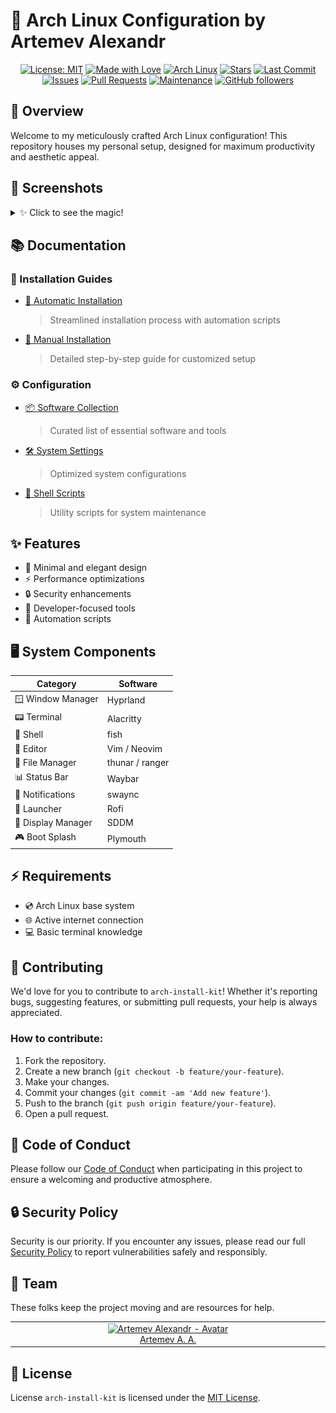 # 🎯 Arch Linux Configuration by Artemev Alexandr

<div align="center">

[![License: MIT](https://img.shields.io/badge/License-MIT-blue.svg)](https://opensource.org/licenses/MIT)
[![Made with Love](https://img.shields.io/badge/Made%20with-❤️-red.svg)](https://borodin.site)
[![Arch Linux](https://img.shields.io/badge/Arch%20Linux-1793D1?logo=arch-linux&logoColor=fff&style=flat)](https://archlinux.org)
[![Stars](https://img.shields.io/github/stars/Zilero232/arch-install-kit?style=social)](https://github.com/Zilero232/arch-install-kit)
[![Last Commit](https://img.shields.io/github/last-commit/Zilero232/arch-install-kit)](https://github.com/Zilero232/arch-install-kit/commits/main)
[![Issues](https://img.shields.io/github/issues/Zilero232/arch-install-kit)](https://github.com/Zilero232/arch-install-kit/issues)
[![Pull Requests](https://img.shields.io/github/issues-pr/Zilero232/arch-install-kit)](https://github.com/Zilero232/arch-install-kit/pulls)
[![Maintenance](https://img.shields.io/maintenance/yes/2024)](https://github.com/Zilero232/arch-install-kit)
[![GitHub followers](https://img.shields.io/github/followers/Zilero232?style=social)](https://github.com/Zilero232)

</div>

## 🌟 Overview

Welcome to my meticulously crafted Arch Linux configuration! This repository houses my personal setup, designed for maximum productivity and aesthetic appeal.

## 📸 Screenshots

<details>
<summary>✨ Click to see the magic!</summary>

### 🖥️ Calendar and Calculator View
![Calendar and Calculator](./assets/screenshots/calendar_calculator.png)

### 📂 File Explorer
![File Explorer](./assets/screenshots/file_explorer.png)

### 💻 CLI File Manager
![CLI File Manager](./assets/screenshots/file_manager_cli.png)

### 💻 Application manager
![Application manager](./assets/screenshots/application_manager.png)

### 📊 System Information
![System Info](./assets/screenshots/system_information.png)

### 📈 Several Terminals
![Task Manager](./assets/screenshots/several_terminals.png)

</details>

## 📚 Documentation

### 📖 Installation Guides
- [🤖 Automatic Installation](./docs/INSTALL_AUTO.md)
  > Streamlined installation process with automation scripts

- [📝 Manual Installation](./docs/INSTALL_MANUALLY.md)
  > Detailed step-by-step guide for customized setup

### ⚙️ Configuration
- [📦 Software Collection](./docs/ARCH_SOFTWARE.md)
  > Curated list of essential software and tools

- [🛠️ System Settings](./docs/SYSTEM_SETTINGS.md)
  > Optimized system configurations

- [🔧 Shell Scripts](./docs/SHELL_SCRIPTS.md)
  > Utility scripts for system maintenance

## ✨ Features

- 🎨 Minimal and elegant design
- ⚡ Performance optimizations
- 🔒 Security enhancements
- 🎯 Developer-focused tools
- 🤖 Automation scripts

## 🖥️ System Components
 
| Category | Software |
|----------|----------|
| 🪟 Window Manager | Hyprland |
| 📟 Terminal | Alacritty |
| 🐚 Shell | fish |
| 📝 Editor | Vim / Neovim |
| 📂 File Manager | thunar / ranger |
| 📊 Status Bar | Waybar |
| 🔔 Notifications | swaync |
| 🚀 Launcher | Rofi |
| 🎨 Display Manager | SDDM |
| 🎮 Boot Splash | Plymouth |

## ⚡ Requirements

- 💿 Arch Linux base system
- 🌐 Active internet connection
- 💻 Basic terminal knowledge

## 🤝 Contributing

We'd love for you to contribute to `arch-install-kit`! Whether it's reporting bugs, suggesting features, or submitting pull requests, your help is always appreciated.

### How to contribute:

1. Fork the repository.
2. Create a new branch (`git checkout -b feature/your-feature`).
3. Make your changes.
4. Commit your changes (`git commit -am 'Add new feature'`).
5. Push to the branch (`git push origin feature/your-feature`).
6. Open a pull request.

## 📜 Code of Conduct

Please follow our [Code of Conduct](CODE_OF_CONDUCT.md) when participating in this project to ensure a welcoming and productive atmosphere.

## 🔒 Security Policy

Security is our priority. If you encounter any issues, please read our full [Security Policy](SECURITY.md) to report vulnerabilities safely and responsibly.

## 👥 Team

These folks keep the project moving and are resources for help.

<table>
  <tbody>
    <tr>
      <td align="center" valign="top" width="11%">
        <a href="https://career.habr.com/zilero">
          <img src="https://avatars.githubusercontent.com/u/68345676?s=400&u=eb7df22c29a8aca48def78ec54a7526601c9fd8f&v=4" width="100" height="100" alt="Artemev Alexandr - Avatar">
          <br />
          Artemev A. A.
        </a>
      </td>
    </tr>
  </tbody>
</table>

## 📄 License

License `arch-install-kit` is licensed under the [MIT License](LICENSE).